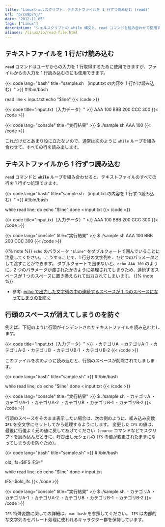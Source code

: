 ```yaml
---
title: "Linuxシェルスクリプト: テキストファイルを 1 行ずつ読み込む (read)"
url: "p/co9p7nj/"
date: "2012-11-05"
tags: ["Linux"]
description: "シェルスクリプトの while 構文と、read コマンドを組み合わせて使用すると、テキストファイルの内容を 1 行ずつ処理できます。"
aliases: /linux/io/read-file.html
---
```


テキストファイルを 1 行だけ読み込む
----

__`read`__ コマンドはユーザからの入力を 1 行取得するために使用できますが、ファイルからの入力を 1 行読み込むのにも使用できます。

{{< code lang="bash" title="sample.sh （input.txt の内容を 1 行だけ読み込む）" >}}
#!/bin/bash

read line < input.txt
echo "$line"
{{< /code >}}

{{< code title="input.txt（入力データ）" >}}
AAA   100
BBB   200
CCC   300
{{< /code >}}

{{< code lang="console" title="実行結果" >}}
$ ./sample.sh
AAA   100
{{< /code >}}

これだけだとあまり役に立たないので、通常は次のように `while` ループを組み合わせて、すべての行を読み出します。


テキストファイルから 1 行ずつ読み込む
----

__`read`__ コマンドと __`while`__ ループを組み合わせると、テキストファイルのすべての行を 1 行ずつ処理できます。

{{< code lang="bash" title="sample.sh （input.txt の内容を 1 行ずつ読み込む）" >}}
#!/bin/bash

while read line; do
  echo "$line"
done < input.txt
{{< /code >}}

{{< code title="input.txt（入力データ）" >}}
AAA   100
BBB   200
CCC   300
{{< /code >}}

{{< code lang="console" title="実行結果" >}}
$ ./sample.sh
AAA   100
BBB   200
CCC   300
{{< /code >}}

{{% note %}}
`echo` のパラメータ `"$line"` をダブルクォートで囲んでいることに注意してください。
こうすることで、1 行分の文字列を、ひとつのパラメータとして渡すことができます。
ダブルクォートで囲まないと、`echo AAA 100` のように、2 つのパラメータが渡されたかのように処理されてしまうため、連続するスペースが 1 つのスペースに置き換えられて出力されてしまいます。
{{% /note %}}

- 参考: [echo で出力した文字列の中の連続するスペースが 1 つのスペースになってしまうのを防ぐ](/p/25gqyai/)


行頭のスペースが消えてしまうのを防ぐ
----

例えば、下記のように行頭がインデントされたテキストファイルを読み込むとします。

{{< code title="input.txt（入力データ）" >}}
・カテゴリA
    ・カテゴリA-1
    ・カテゴリA-2
・カテゴリB
    ・カテゴリB-1
    ・カテゴリB-2
{{< /code >}}

このファイルを次のように読み込むと、行頭のスペースが削除されてしまします。

{{< code lang="bash" title="sample.sh" >}}
#!/bin/bash

while read line; do
  echo "$line"
done < input.txt
{{< /code >}}

{{< code lang="console" title="実行結果" >}}
$ ./sample.sh
・カテゴリA
・カテゴリA-1
・カテゴリA-2
・カテゴリB
・カテゴリB-1
・カテゴリB-2
{{< /code >}}

行頭のスペースをそのまま表示したい場合は、次の例のように、組み込み変数 __`IFS`__ を空文字にセットしてから処理するようにします。
変更した `IFS` の値は、最後に行儀よく元の値に戻してあげてください（`source` コマンドなどでスクリプトを読み込んだときに、呼び出し元シェルの `IFS` の値が変更されたままになってしまうのを防ぐため）。

{{< code lang="bash" title="sample.sh" >}}
#!/bin/bash

old_ifs=$IFS
IFS=''

while read line; do
  echo "$line"
done < input.txt

IFS=$old_ifs
{{< /code >}}

{{< code lang="console" title="実行結果" >}}
$ ./sample.sh
・カテゴリA
    ・カテゴリA-1
    ・カテゴリA-2
・カテゴリB
    ・カテゴリB-1
    ・カテゴリB-2
{{< /code >}}

`IFS` 特殊変数に関しての詳細は、`man bash` を参照してください。
`IFS` は内部的な文字列のセパレート処理に使われるキャラクター群を保持しています。

